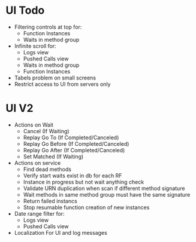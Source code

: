 ﻿# UI Todo
* Filtering controls at top for:
	* Function Instances
	* Waits in method group
* Infinite scroll for:
	* Logs view
	* Pushed Calls view
	* Waits in method group
	* Function Instances
* Tabels problem on small screens
* Restrict access to UI from servers only



# UI V2
* Actions on Wait 
	* Cancel (If Waiting)
	* Replay Go To (If Completed/Canceled)
	* Replay Go Before (If Completed/Canceled)
	* Replay Go After (If Completed/Canceled)
	* Set Matched (If Waiting)
* Actions on service
	* Find dead methods
	* Verify start waits exist in db for each RF
	* Instance in progress but not wait anything check
	* Validate URN duplication when scan if different method signature
	* Wait methods in same method group must have the same signature
	* Return failed instancs
	* Stop resumable function creation of new instances
* Date range filter for:
	* Logs view
	* Pushed Calls view
* Localization For UI and log messages